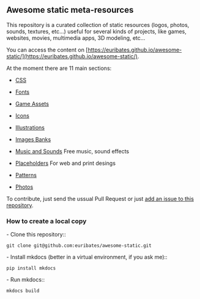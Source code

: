 ## Awesome static meta-resources

This repository is a curated collection of static resources (logos,
photos, sounds, textures, etc...) useful for several kinds of projects,
like games, websites, movies, multimedia apps, 3D modeling, etc...

You can access the content on
[https://euribates.github.io/awesome-static/](https://euribates.github.io/awesome-static/).

At the moment there are 11 main sections:

- [CSS](docs/css.md)

- [Fonts](docs/fonts.md)

- [Game Assets](docs/game-assets.md)

- [Icons](docs/icons.md)

- [Illustrations](docs/illustrations.md)

- [Images Banks](docs/images.md)

- [Music and Sounds](docs/music.md) Free music, sound effects

- [Placeholders](docs/placeholders.md) For web and print desings

- [Patterns](docs/patterns.md)

- [Photos](docs/photos.md)

To contribute, just send the ussual Pull Request or just [add an issue
to this repository](https://github.com/euribates/awesome-static/issues/new).

### How to create a local copy 

- Clone this repository::

    git clone git@github.com:euribates/awesome-static.git

- Install mkdocs (better in a virtual environment, if you ask me)::

    pip install mkdocs

- Run mkdocs::

    mkdocs build

